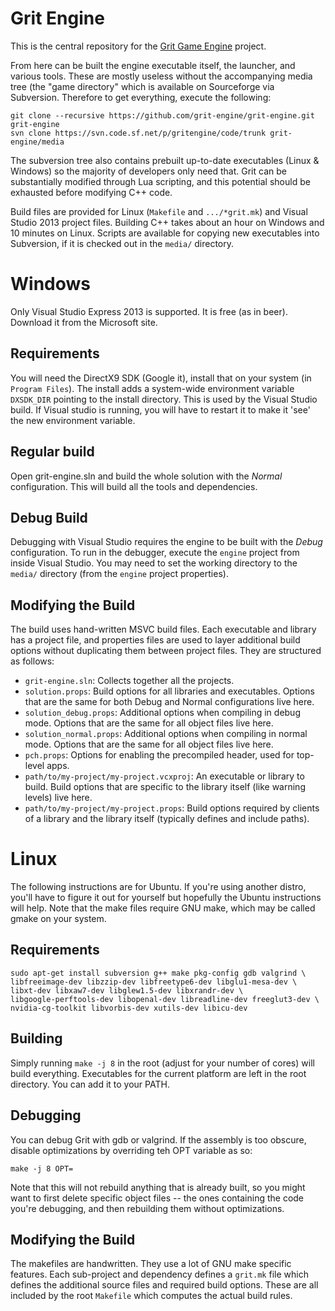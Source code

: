 # Grit Engine

This is the central repository for the [Grit Game Engine](http://www.gritengine.com) project.

From here can be built the engine executable itself, the launcher, and various tools.  These are
mostly useless without the accompanying media tree (the "game directory" which is available on
Sourceforge via Subversion.  Therefore to get everything, execute the following:

```
git clone --recursive https://github.com/grit-engine/grit-engine.git grit-engine
svn clone https://svn.code.sf.net/p/gritengine/code/trunk grit-engine/media
```

The subversion tree also contains prebuilt up-to-date executables (Linux & Windows) so the majority
of developers only need that.  Grit can be substantially modified through Lua scripting, and this
potential should be exhausted before modifying C++ code.

Build files are provided for Linux (`Makefile` and `.../*grit.mk`) and Visual Studio 2013 project
files.  Building C++ takes about an hour on Windows and 10 minutes on Linux.  Scripts are available
for copying new executables into Subversion, if it is checked out in the `media/` directory.


# Windows

Only Visual Studio Express 2013 is supported.  It is free (as in beer).  Download it from the
Microsoft site.


## Requirements

You will need the DirectX9 SDK (Google it), install that on your system (in `Program Files`). The
install adds a system-wide environment variable `DXSDK_DIR` pointing to the install directory. This
is used by the Visual Studio build.  If Visual studio is running, you will have to restart it to
make it 'see' the new environment variable.


## Regular build

Open grit-engine.sln and build the whole solution with the *Normal* configuration.  This will build
all the tools and dependencies.


## Debug Build

Debugging with Visual Studio requires the engine to be built with the *Debug* configuration.  To run
in the debugger, execute the `engine` project from inside Visual Studio.  You may need to set the
working directory to the `media/` directory (from the `engine` project properties).


## Modifying the Build

The build uses hand-written MSVC build files.  Each executable and library has a project file, and
properties files are used to layer additional build options without duplicating them between project
files.  They are structured as follows:

* `grit-engine.sln`: Collects together all the projects.
* `solution.props`: Build options for all libraries and executables.  Options that are the same for
  both Debug and Normal configurations live here.
* `solution_debug.props`: Additional options when compiling in debug mode.  Options that are the
  same for all object files live here.
* `solution_normal.props`: Additional options when compiling in normal mode.  Options that are the
  same for all object files live here.
* `pch.props`: Options for enabling the precompiled header, used for top-level apps.
* `path/to/my-project/my-project.vcxproj`: An executable or library to build.  Build options that
  are specific to the library itself (like warning levels) live here.
* `path/to/my-project/my-project.props`: Build options required by clients of a library and the
  library itself (typically defines and include paths).


# Linux

The following instructions are for Ubuntu.  If you're using another distro, you'll have to figure it
out for yourself but hopefully the Ubuntu instructions will help.  Note that the make files require
GNU make, which may be called gmake on your system.


## Requirements

```
sudo apt-get install subversion g++ make pkg-config gdb valgrind \
libfreeimage-dev libzzip-dev libfreetype6-dev libglu1-mesa-dev \
libxt-dev libxaw7-dev libglew1.5-dev libxrandr-dev \
libgoogle-perftools-dev libopenal-dev libreadline-dev freeglut3-dev \
nvidia-cg-toolkit libvorbis-dev xutils-dev libicu-dev
```

## Building

Simply running `make -j 8` in the root (adjust for your number of cores) will build everything.
Executables for the current platform are left in the root directory.  You can add it to your PATH.


## Debugging

You can debug Grit with gdb or valgrind.  If the assembly is too obscure, disable optimizations by
overriding teh OPT variable as so:

`make -j 8 OPT=`

Note that this will not rebuild anything that is already built, so you might want to first delete
specific object files -- the ones containing the code you're debugging, and then rebuilding them
without optimizations.


## Modifying the Build

The makefiles are handwritten.  They use a lot of GNU make specific features.  Each sub-project and
dependency defines a `grit.mk` file which defines the additional source files and required build
options.  These are all included by the root `Makefile` which computes the actual build rules.
